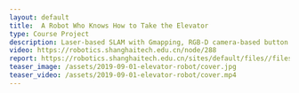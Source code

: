 ```yaml
---
layout: default
title:  A Robot Who Knows How to Take the Elevator
type: Course Project
description: Laser-based SLAM with Gmapping, RGB-D camera-based button detection with OpenCV.
video: https://robotics.shanghaitech.edu.cn/node/288
report: https://robotics.shanghaitech.edu.cn/sites/default/files//files/rob19_elevator.pdf
teaser_image: /assets/2019-09-01-elevator-robot/cover.jpg
teaser_video: /assets/2019-09-01-elevator-robot/cover.mp4
---
```

